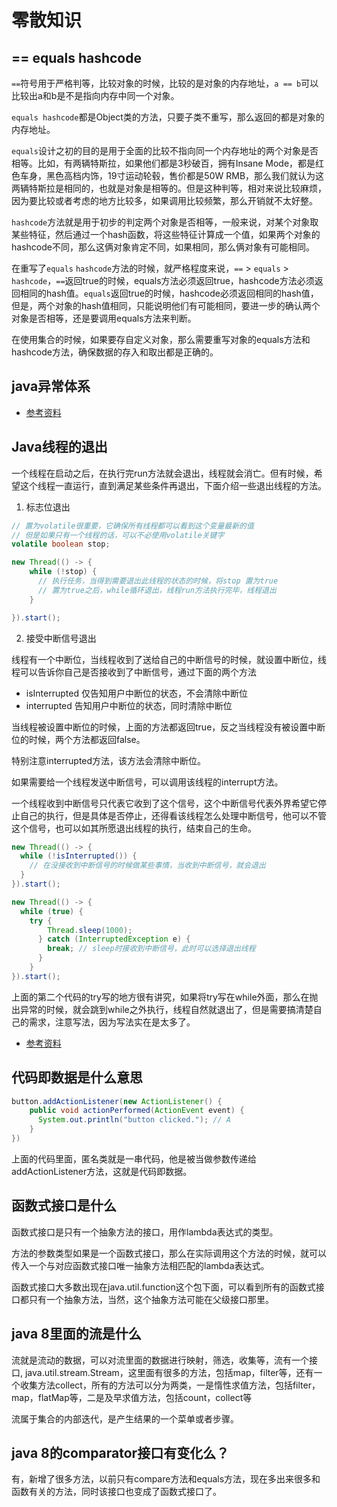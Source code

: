 # 零散知识

## == equals hashcode

`==`符号用于严格判等，比较对象的时候，比较的是对象的内存地址，`a == b`可以比较出a和b是不是指向内存中同一个对象。

`equals hashcode`都是Object类的方法，只要子类不重写，那么返回的都是对象的内存地址。

`equals`设计之初的目的是用于全面的比较不指向同一个内存地址的两个对象是否相等。比如，有两辆特斯拉，如果他们都是3秒破百，拥有Insane Mode，都是红色车身，黑色高档内饰，19寸运动轮毂，售价都是50W RMB，那么我们就认为这两辆特斯拉是相同的，也就是对象是相等的。但是这种判等，相对来说比较麻烦，因为要比较或者考虑的地方比较多，如果调用比较频繁，那么开销就不太好整。

`hashcode`方法就是用于初步的判定两个对象是否相等，一般来说，对某个对象取某些特征，然后通过一个hash函数，将这些特征计算成一个值，如果两个对象的hashcode不同，那么这俩对象肯定不同，如果相同，那么俩对象有可能相同。

在重写了`equals` `hashcode`方法的时候，就严格程度来说，`==` > `equals` > `hashcode`，`==`返回true的时候，equals方法必须返回true，hashcode方法必须返回相同的hash值。`equals`返回true的时候，hashcode必须返回相同的hash值，但是，两个对象的hash值相同，只能说明他们有可能相同，要进一步的确认两个对象是否相等，还是要调用equals方法来判断。

在使用集合的时候，如果要存自定义对象，那么需要重写对象的equals方法和hashcode方法，确保数据的存入和取出都是正确的。

## java异常体系
* [参考资料](https://www.cnblogs.com/knightsu/p/7114914.html)

## Java线程的退出

一个线程在启动之后，在执行完run方法就会退出，线程就会消亡。但有时候，希望这个线程一直运行，直到满足某些条件再退出，下面介绍一些退出线程的方法。

1. 标志位退出

```java
// 置为volatile很重要，它确保所有线程都可以看到这个变量最新的值
// 但是如果只有一个线程的话，可以不必使用volatile关键字
volatile boolean stop;

new Thread(() -> {
    while (!stop) {
      // 执行任务，当得到需要退出此线程的状态的时候，将stop 置为true
      // 置为true之后，while循环退出，线程run方法执行完毕，线程退出
    }

}).start();
```

2. 接受中断信号退出

线程有一个中断位，当线程收到了送给自己的中断信号的时候，就设置中断位，线程可以告诉你自己是否接收到了中断信号，通过下面的两个方法

* isInterrupted 仅告知用户中断位的状态，不会清除中断位
* interrupted   告知用户中断位的状态，同时清除中断位

当线程被设置中断位的时候，上面的方法都返回true，反之当线程没有被设置中断位的时候，两个方法都返回false。

特别注意interrupted方法，该方法会清除中断位。

如果需要给一个线程发送中断信号，可以调用该线程的interrupt方法。

一个线程收到中断信号只代表它收到了这个信号，这个中断信号代表外界希望它停止自己的执行，但是具体是否停止，还得看该线程怎么处理中断信号，他可以不管这个信号，也可以如其所愿退出线程的执行，结束自己的生命。

```java
new Thread(() -> {
  while (!isInterrupted()) {
    // 在没接收到中断信号的时候做某些事情，当收到中断信号，就会退出
  }
}).start();

new Thread(() -> {
  while (true) {
    try {
        Thread.sleep(1000);
      } catch (InterruptedException e) {
        break; // sleep时接收到中断信号，此时可以选择退出线程
      }
    }
}).start();
```

上面的第二个代码的try写的地方很有讲究，如果将try写在while外面，那么在抛出异常的时候，就会跳到while之外执行，线程自然就退出了，但是需要搞清楚自己的需求，注意写法，因为写法实在是太多了。

* [参考资料](https://www.cnblogs.com/onlywujun/p/3565082.html)

## 代码即数据是什么意思

```java
button.addActionListener(new ActionListener() {
    public void actionPerformed(ActionEvent event) {
      System.out.println("button clicked."); // A
    }
})
```

上面的代码里面，匿名类就是一串代码，他是被当做参数传递给addActionListener方法，这就是代码即数据。

## 函数式接口是什么

函数式接口是只有一个抽象方法的接口，用作lambda表达式的类型。

方法的参数类型如果是一个函数式接口，那么在实际调用这个方法的时候，就可以传入一个与对应函数式接口唯一抽象方法相匹配的lambda表达式。

函数式接口大多数出现在java.util.function这个包下面，可以看到所有的函数式接口都只有一个抽象方法，当然，这个抽象方法可能在父级接口那里。

## java 8里面的流是什么

流就是流动的数据，可以对流里面的数据进行映射，筛选，收集等，流有一个接口, java.util.stream.Stream，这里面有很多的方法，包括map，filter等，还有一个收集方法collect，所有的方法可以分为两类，一是惰性求值方法，包括filter，map，flatMap等，二是及早求值方法，包括count，collect等

流属于集合的内部迭代，是产生结果的一个菜单或者步骤。

## java 8的comparator接口有变化么？

有，新增了很多方法，以前只有compare方法和equals方法，现在多出来很多和函数有关的方法，同时该接口也变成了函数式接口了。
